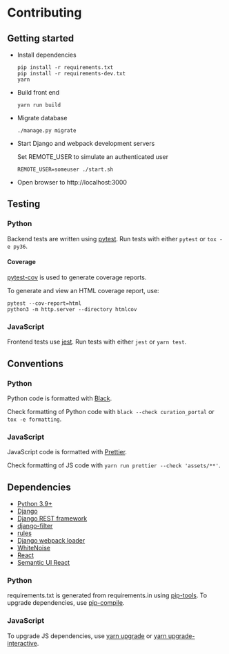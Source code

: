 # Contributing

## Getting started

- Install dependencies

  ```
  pip install -r requirements.txt
  pip install -r requirements-dev.txt
  yarn
  ```

- Build front end

  ```
  yarn run build
  ```

- Migrate database

  ```
  ./manage.py migrate
  ```

- Start Django and webpack development servers

  Set REMOTE_USER to simulate an authenticated user

  ```
  REMOTE_USER=someuser ./start.sh
  ```

- Open browser to http://localhost:3000

## Testing

### Python

Backend tests are written using [pytest](https://docs.pytest.org/).
Run tests with either `pytest` or `tox -e py36`.

#### Coverage

[pytest-cov](https://pytest-cov.readthedocs.io) is used to generate coverage reports.

To generate and view an HTML coverage report, use:
```
pytest --cov-report=html
python3 -m http.server --directory htmlcov
```

### JavaScript

Frontend tests use [jest](https://jestjs.io/).
Run tests with either `jest` or `yarn test`.

## Conventions

### Python

Python code is formatted with [Black](https://black.readthedocs.io/).

Check formatting of Python code with `black --check curation_portal` or `tox -e formatting`.

### JavaScript

JavaScript code is formatted with [Prettier](https://prettier.io/).

Check formatting of JS code with `yarn run prettier --check 'assets/**'`.

## Dependencies

- [Python 3.9+](https://www.python.org/)
- [Django](https://www.djangoproject.com/)
- [Django REST framework](https://www.django-rest-framework.org/)
- [django-filter](https://pypi.org/project/django-filter/)
- [rules](https://pypi.org/project/rules/)
- [Django webpack loader](https://github.com/owais/django-webpack-loader)
- [WhiteNoise](https://pypi.org/project/whitenoise/)
- [React](https://reactjs.org/)
- [Semantic UI React](https://react.semantic-ui.com/)

### Python

requirements.txt is generated from requirements.in using [pip-tools](https://github.com/jazzband/pip-tools).
To upgrade dependencies, use [pip-compile](https://github.com/jazzband/pip-tools#updating-requirements).

### JavaScript

To upgrade JS dependencies, use [yarn upgrade](https://yarnpkg.com/en/docs/cli/upgrade) or
[yarn upgrade-interactive](https://yarnpkg.com/en/docs/cli/upgrade-interactive).
